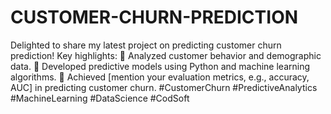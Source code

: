 # CUSTOMER-CHURN-PREDICTION
Delighted to share my latest project on predicting customer churn prediction! 
Key highlights: 
🔹 Analyzed customer behavior and demographic data. 
🔹 Developed predictive models using Python and machine learning algorithms. 
🔹 Achieved [mention your evaluation metrics, e.g., accuracy, AUC] in predicting customer churn.
#CustomerChurn 
#PredictiveAnalytics 
#MachineLearning 
#DataScience 
#CodSoft
